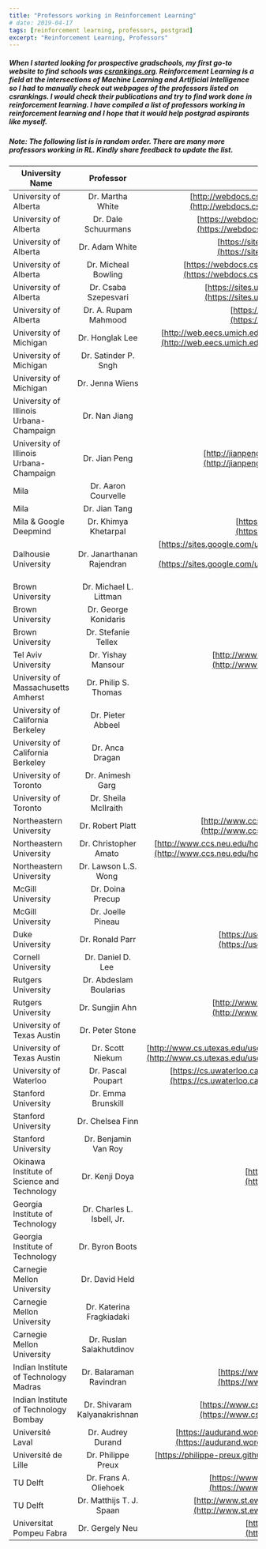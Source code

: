 ```yaml
---
title: "Professors working in Reinforcement Learning"
# date: 2019-04-17
tags: [reinforcement learning, professors, postgrad]
excerpt: "Reinforcement Learning, Professors"
---
```


##### When I started looking for prospective gradschools, my first go-to website to find schools was [csrankings.org](http://csrankings.org). Reinforcement Learning is a field at the intersections of Machine Learning and Artificial Intelligence so I had to manually check out webpages of the professors listed on csrankings. I would check their publications and try to find work done in reinforcement learning. I have compiled a list of professors working in reinforcement learning and I hope that it would help postgrad aspirants like myself. 

##### Note: The following list is in random order. There are many more professors working in RL. Kindly share feedback to update the list.

| University Name        | Professor            | Link to Webpage  |
| ------------- |:-------------:|  -----:|
| University of Alberta  | Dr. Martha White     | [http://webdocs.cs.ualberta.ca/~whitem/](http://webdocs.cs.ualberta.ca/~whitem/) |
| University of Alberta  | Dr. Dale Schuurmans  | [https://webdocs.cs.ualberta.ca/~dale/](https://webdocs.cs.ualberta.ca/~dale/)|
| University of Alberta  | Dr. Adam White       | [https://sites.ualberta.ca/~amw8/](https://sites.ualberta.ca/~amw8/)|
| University of Alberta  | Dr. Micheal Bowling  | [https://webdocs.cs.ualberta.ca/~bowling/](https://webdocs.cs.ualberta.ca/~bowling/)|
| University of Alberta  | Dr. Csaba Szepesvari | [https://sites.ualberta.ca/~szepesva/](https://sites.ualberta.ca/~szepesva/)|
| University of Alberta  | Dr. A. Rupam Mahmood| [https://armahmood.github.io/](https://armahmood.github.io/)|
| University of Michigan | Dr. Honglak Lee      | [http://web.eecs.umich.edu/~honglak/index.html](http://web.eecs.umich.edu/~honglak/index.html)|
| University of Michigan | Dr. Satinder P. Sngh | |
| University of Michigan | Dr. Jenna Wiens | |
| University of Illinois Urbana-Champaign | Dr. Nan Jiang | |
| University of Illinois Urbana-Champaign | Dr. Jian Peng | [http://jianpeng.web.engr.illinois.edu/](http://jianpeng.web.engr.illinois.edu/)|
| Mila | Dr. Aaron Courvelle | |
| Mila | Dr. Jian Tang | |
| Mila & Google Deepmind | Dr. Khimya Khetarpal | [https://kkhetarpal.github.io/](https://kkhetarpal.github.io/)
| Dalhousie University | Dr. Janarthanan Rajendran | [https://sites.google.com/umich.edu/janarthanan-rajendran/](https://sites.google.com/umich.edu/janarthanan-rajendran/)
| Brown University | Dr. Michael L. Littman | |
| Brown University | Dr. George Konidaris | |
| Brown University | Dr. Stefanie Tellex | |
| Tel Aviv University | Dr. Yishay Mansour | [http://www.cs.tau.ac.il/~mansour/](http://www.cs.tau.ac.il/~mansour/)|
| University of Massachusetts Amherst | Dr. Philip S. Thomas | |
| University of California Berkeley | Dr. Pieter Abbeel | |
| University of California Berkeley | Dr. Anca Dragan | |
| University of Toronto | Dr. Animesh Garg | |
| University of Toronto | Dr. Sheila McIlraith | |
| Northeastern University | Dr. Robert Platt |[http://www.ccs.neu.edu/home/rplatt/](http://www.ccs.neu.edu/home/rplatt/) |
| Northeastern University | Dr. Christopher Amato | [http://www.ccs.neu.edu/home/camato/index.html](http://www.ccs.neu.edu/home/camato/index.html)|
| Northeastern University | Dr. Lawson L.S. Wong | |
| McGill University | Dr. Doina Precup | |
| McGill University | Dr. Joelle Pineau | |
| Duke University | Dr. Ronald Parr| [https://users.cs.duke.edu/~parr/](https://users.cs.duke.edu/~parr/) |
| Cornell University | Dr. Daniel D. Lee | |
| Rutgers University | Dr. Abdeslam Boularias | |
| Rutgers University | Dr. Sungjin Ahn | [http://www.sungjinahn.com/home](http://www.sungjinahn.com/home)|
| University of Texas Austin | Dr. Peter Stone | |
| University of Texas Austin | Dr. Scott Niekum | [http://www.cs.utexas.edu/users/sniekum/index.php](http://www.cs.utexas.edu/users/sniekum/index.php)|
| University of Waterloo | Dr. Pascal Poupart | [https://cs.uwaterloo.ca/~ppoupart/index.html](https://cs.uwaterloo.ca/~ppoupart/index.html)|
| Stanford University | Dr. Emma Brunskill | |
| Stanford University | Dr. Chelsea Finn | |
| Stanford University | Dr. Benjamin Van Roy | |
| Okinawa Institute of Science and Technology | Dr. Kenji Doya | [https://groups.oist.jp/ncu](https://groups.oist.jp/ncu) |
| Georgia Institute of Technology | Dr. Charles L. Isbell, Jr. | |
| Georgia Institute of Technology | Dr. Byron Boots | |
| Carnegie Mellon University | Dr. David Held | |
| Carnegie Mellon University | Dr. Katerina Fragkiadaki | |
| Carnegie Mellon University | Dr. Ruslan Salakhutdinov | |
| Indian Institute of Technology Madras | Dr. Balaraman Ravindran | [https://www.cse.iitm.ac.in/~ravi/](https://www.cse.iitm.ac.in/~ravi/)|
| Indian Institute of Technology Bombay | Dr. Shivaram Kalyanakrishnan | [https://www.cse.iitb.ac.in/~shivaram/](https://www.cse.iitb.ac.in/~shivaram/)|
| Université Laval | Dr. Audrey Durand | [https://audurand.wordpress.com/a-propos/](https://audurand.wordpress.com/a-propos/)|
| Université de Lille | Dr. Philippe Preux | [https://philippe-preux.github.io/](https://philippe-preux.github.io/)|
| TU Delft | Dr. Frans A. Oliehoek | [https://www.fransoliehoek.net/wp/](https://www.fransoliehoek.net/wp/)|
| TU Delft | Dr. Matthijs T. J. Spaan | [http://www.st.ewi.tudelft.nl/~mtjspaan/](http://www.st.ewi.tudelft.nl/~mtjspaan/)|
| Universitat Pompeu Fabra | Dr. Gergely Neu | [http://cs.bme.hu/~gergo/](http://cs.bme.hu/~gergo/)|